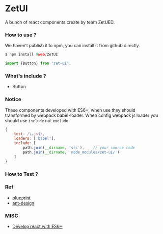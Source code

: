 # ZetUI

A bunch of react components create by team ZetUED.

### How to use ?

We haven't publish it to npm, you can install it from github directly.
```js
$ npm install 9web/ZetUI
```

```js
import {Button} from 'zet-ui';
```

### What's include ?

* Button

### Notice

These components developed with ES6+, when use they should transformed by webpack babel-loader.
When config webpack js loader you should use `include` not `exclude`

```js
{
    test: /\.js$/,
    loaders: ['babel'],
    include: [
        path.join(__dirname, 'src'),    // your source code
        path.join(__dirname, 'node_modules/zet-ui/')
    ]
}
```

### How to Test ?

### Ref

* [blueprint](https://github.com/palantir/blueprint)
* [ant-design](https://github.com/ant-design/ant-design)


### MISC

* [Develop react with ES6+](http://babeljs.io/blog/2015/06/07/react-on-es6-plus)
